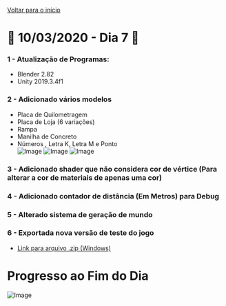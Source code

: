 [Voltar para o início](../../README.md)
# :calendar: 10/03/2020 - Dia 7 :calendar:
### 1 - Atualização de Programas:
* Blender 2.82
* Unity 2019.3.4f1

### 2 - Adicionado vários modelos
* Placa de Quilometragem
* Placa de Loja (6 variações)
* Rampa
* Manilha de Concreto
* Números , Letra K, Letra M e Ponto<br/>
![Image](../Images/10-03-2020/models.png)
![Image](../Images/10-03-2020/models_2.png)
![Image](../Images/10-03-2020/models_3.png)
### 3 - Adicionado shader que não considera cor de vértice (Para alterar a cor de materiais de apenas uma cor)

### 4 - Adicionado contador de distância (Em Metros) para Debug

### 5 - Alterado sistema de geração de mundo

### 6 - Exportada nova versão de teste do jogo
* [Link para arquivo .zip (Windows)](/GitHub/Exports/10-03-2020-Windows.zip)

# Progresso ao Fim do Dia
![Image](../Images/10-03-2020/end.png)